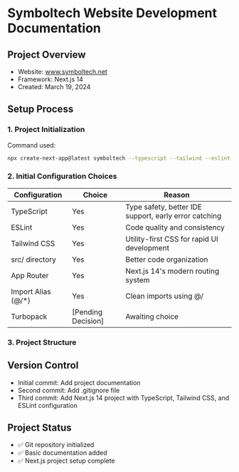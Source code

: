 # Symboltech Website Development Documentation

## Project Overview
- Website: www.symboltech.net
- Framework: Next.js 14
- Created: March 19, 2024

## Setup Process

### 1. Project Initialization
Command used:
```bash
npx create-next-app@latest symboltech --typescript --tailwind --eslint
```

### 2. Initial Configuration Choices
| Configuration | Choice | Reason |
|--------------|--------|---------|
| TypeScript   | Yes    | Type safety, better IDE support, early error catching |
| ESLint       | Yes    | Code quality and consistency |
| Tailwind CSS | Yes    | Utility-first CSS for rapid UI development |
| src/ directory | Yes  | Better code organization |
| App Router   | Yes    | Next.js 14's modern routing system |
| Import Alias (@/*) | Yes | Clean imports using @/ |
| Turbopack    | [Pending Decision] | Awaiting choice |

### 3. Project Structure 

## Version Control
- Initial commit: Add project documentation
- Second commit: Add .gitignore file
- Third commit: Add Next.js 14 project with TypeScript, Tailwind CSS, and ESLint configuration

## Project Status
- ✅ Git repository initialized
- ✅ Basic documentation added
- ✅ Next.js project setup complete